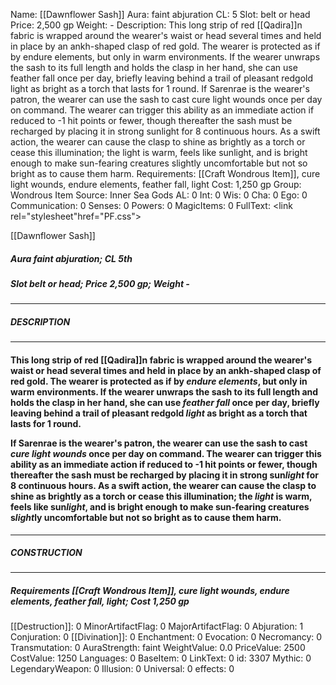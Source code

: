 Name: [[Dawnflower Sash]]
Aura: faint abjuration
CL: 5
Slot: belt or head
Price: 2,500 gp
Weight: -
Description: This long strip of red [[Qadira]]n fabric is wrapped around the wearer's waist or head several times and held in place by an ankh-shaped clasp of red gold. The wearer is protected as if by endure elements, but only in warm environments. If the wearer unwraps the sash to its full length and holds the clasp in her hand, she can use feather fall once per day, briefly leaving behind a trail of pleasant redgold light as bright as a torch that lasts for 1 round. If Sarenrae is the wearer's patron, the wearer can use the sash to cast cure light wounds once per day on command. The wearer can trigger this ability as an immediate action if reduced to -1 hit points or fewer, though thereafter the sash must be recharged by placing it in strong sunlight for 8 continuous hours. As a swift action, the wearer can cause the clasp to shine as brightly as a torch or cease this illumination; the light is warm, feels like sunlight, and is bright enough to make sun-fearing creatures slightly uncomfortable but not so bright as to cause them harm.
Requirements: [[Craft Wondrous Item]], cure light wounds, endure elements, feather fall, light
Cost: 1,250 gp
Group: Wondrous Item
Source: Inner Sea Gods
AL: 0
Int: 0
Wis: 0
Cha: 0
Ego: 0
Communication: 0
Senses: 0
Powers: 0
MagicItems: 0
FullText: <link rel="stylesheet"href="PF.css"><div class="heading"><p class="alignleft">[[Dawnflower Sash]]</p><div style="clear: both;"></div></div><div><h5><b>Aura </b>faint abjuration; <b>CL </b>5th</h5><h5><b>Slot </b>belt or head; <b>Price </b>2,500 gp; <b>Weight </b>-</h5></div><hr/><div><h5><b>DESCRIPTION</b></h5></div><hr/><div><h4><p>This long strip of red [[Qadira]]n fabric is wrapped around the wearer's waist or head several times and held in place by an ankh-shaped clasp of red gold. The wearer is protected as if by <i>endure elements</i>, but only in warm environments. If the wearer unwraps the sash to its full length and holds the clasp in her hand, she can use <i>feather fall</i> once per day, briefly leaving behind a trail of pleasant redgold <i>light</i> as bright as a torch that lasts for 1 round.</p><p>If Sarenrae is the wearer's patron, the wearer can use the sash to cast <i>cure <i>light</i> wounds</i> once per day on command. The wearer can trigger this ability as an immediate action if reduced to -1 hit points or fewer, though thereafter the sash must be recharged by placing it in strong sun<i>light</i> for 8 continuous hours. As a swift action, the wearer can cause the clasp to shine as brightly as a torch or cease this illumination; the <i>light</i> is warm, feels like sun<i>light</i>, and is bright enough to make sun-fearing creatures s<i>light</i>ly uncomfortable but not so bright as to cause them harm.</p></h4></div><hr/><div><h5><b>CONSTRUCTION</b></h5></div><hr/><div><h5><b>Requirements </b>[[Craft Wondrous Item]], <i>cure <i>light</i> wounds</i>, <i>endure elements</i>, <i>feather fall</i>, <i>light</i>; <b>Cost </b>1,250 gp</h5></div>
[[Destruction]]: 0
MinorArtifactFlag: 0
MajorArtifactFlag: 0
Abjuration: 1
Conjuration: 0
[[Divination]]: 0
Enchantment: 0
Evocation: 0
Necromancy: 0
Transmutation: 0
AuraStrength: faint
WeightValue: 0.0
PriceValue: 2500
CostValue: 1250
Languages: 0
BaseItem: 0
LinkText: 0
id: 3307
Mythic: 0
LegendaryWeapon: 0
Illusion: 0
Universal: 0
effects: 0
